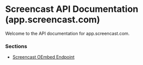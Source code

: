 # Screencast API Documentation (app.screencast.com)
Welcome to the API documentation for app.screencast.com.

### Sections

- [Screencast OEmbed Endpoint](sections/oembed.md)
